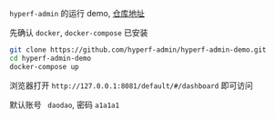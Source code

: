 `hyperf-admin` 的运行 demo, [仓库地址](https://github.com/hyperf-admin/hyperf-admin-demo)

先确认 `docker`, `docker-compose` 已安装

```bash
git clone https://github.com/hyperf-admin/hyperf-admin-demo.git
cd hyperf-admin-demo 
docker-compose up
```

浏览器打开 `http://127.0.0.1:8081/default/#/dashboard` 即可访问

默认账号 ` daodao`, 密码 `a1a1a1`

